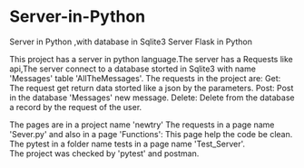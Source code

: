# Server-in-Python
Server in Python ,with database in Sqlite3
Server Flask in Python

This project has a server in python language.The server has a
Requests like api,The server connect  to a  database storted in
Sqlite3 with name 'Messages' table 'AllTheMessages'.
The requests in the project are:
Get:
The request get return data storted like a json by the parameters.
Post:
Post in the database 'Messages' new message. 
Delete:
Delete from the database a record by the request of the user.

The pages are in a project name 'newtry' The requests in a page name 'Sever.py' and also in a page 'Functions':
This page help the code be clean.
The pytest in a folder name tests in a page name 'Test_Server'.  
The project was checked by 'pytest' and postman.  
   
  


